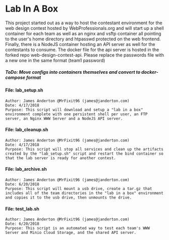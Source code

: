 # Lab In A Box
This project started out as a way to host the contestant environment for the web design contest hosted by WebProfessionals.org and will start up a shell container for each team as well as an nginx and vsftp container all pointing to the user's home directory and htpasswd protected on the web frontend. Finally, there is a NodeJS container hosting an API server as well for the contestants to consume. The docker file for the api server is hosted in the forked repo web-design-contest-api.
 Please replace the passwords file with a new one in the same format (team1 password)

##### ToDo: Move configs into containers themselves and convert to docker-compose format

#### File: lab_setup.sh
```
Author: James Anderton @MrFixit96 (james@janderton.com)
Date: 4/17/2018
Purpose: This script will download and setup a "lab in a box" environment complete with one persistent shell per user, an FTP server, an Nginx WWW Server and a NodeJS API server.
```
#### File: lab_cleanup.sh
```
Author: James Anderton @MrFixit96 (james@janderton.com)
Date: 4/17/2018
Purpose: This script will stop all services and clean up the artifacts created by the "lab_setup.sh" script and restart the bind container so that the lab server is ready for another contest.
```
#### File: lab_archive.sh
```
Author: James Anderton @MrFixit96 (james@janderton.com)
Date: 6/20/2018
Purpose: This script will mount a usb drive, create a tar.gz that includes all of the team directories in the "lab in a box" environment and copies it to the usb drive, then unmounts the drive.
```
#### File: test_lab.sh
```
Author: James Anderton @MrFixit96 (james@janderton.com)
Date: 6/20/2018
Purpose: This script is an automated way to test each team's WWW Server and Minio Cloud Storage, and the shared API server.
```
